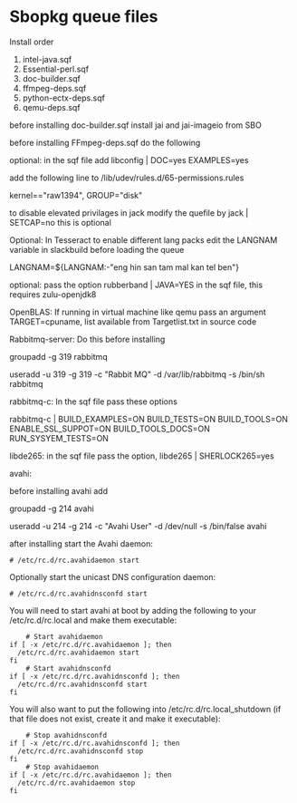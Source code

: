 
# Sbopkg queue files

Install order

1. intel-java.sqf
2. Essential-perl.sqf
3. doc-builder.sqf
4. ffmpeg-deps.sqf
5. python-ectx-deps.sqf
6. qemu-deps.sqf

before installing doc-builder.sqf install jai and jai-imageio from SBO

before installing FFmpeg-deps.sqf do the following

optional: in the sqf file add libconfig | DOC=yes EXAMPLES=yes

add the following line to /lib/udev/rules.d/65-permissions.rules 

kernel=="raw1394",              GROUP="disk"

to disable elevated privilages in jack modify the quefile by jack | SETCAP=no this is optional

Optional: In Tesseract to enable different lang packs edit the LANGNAM variable in slackbuild before loading the queue

LANGNAM=${LANGNAM:-"eng hin san tam mal kan tel ben"}

optional: pass the option rubberband | JAVA=YES in the sqf file, this requires zulu-openjdk8

OpenBLAS: If running in virtual machine like qemu pass an argument TARGET=cpuname, list available from Targetlist.txt in source code

Rabbitmq-server: Do this before installing

groupadd -g 319 rabbitmq

useradd  -u 319 -g 319  -c "Rabbit MQ" -d /var/lib/rabbitmq -s /bin/sh rabbitmq

rabbitmq-c: In the sqf file pass these options

rabbitmq-c | BUILD_EXAMPLES=ON BUILD_TESTS=ON BUILD_TOOLS=ON ENABLE_SSL_SUPPOT=ON BUILD_TOOLS_DOCS=ON RUN_SYSYEM_TESTS=ON

libde265: in the sqf file pass the option, libde265 | SHERLOCK265=yes

avahi:

before installing avahi add

groupadd -g 214 avahi

useradd -u 214 -g 214 -c "Avahi User" -d /dev/null -s /bin/false avahi

after installing start the Avahi daemon:

	# /etc/rc.d/rc.avahidaemon start

Optionally start the unicast DNS configuration daemon:

	# /etc/rc.d/rc.avahidnsconfd start


You will need to start avahi at boot by adding the following 
to your /etc/rc.d/rc.local and make them executable:

        # Start avahidaemon
	if [ -x /etc/rc.d/rc.avahidaemon ]; then
	  /etc/rc.d/rc.avahidaemon start
	fi
        # Start avahidnsconfd
	if [ -x /etc/rc.d/rc.avahidnsconfd ]; then
	  /etc/rc.d/rc.avahidnsconfd start
	fi

You will also want to put the following into /etc/rc.d/rc.local_shutdown
(if that file does not exist, create it and make it executable):

        # Stop avahidnsconfd
	if [ -x /etc/rc.d/rc.avahidnsconfd ]; then
	  /etc/rc.d/rc.avahidnsconfd stop
	fi
        # Stop avahidaemon
	if [ -x /etc/rc.d/rc.avahidaemon ]; then
	  /etc/rc.d/rc.avahidaemon stop
	fi
